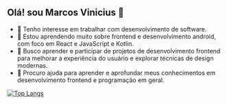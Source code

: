 ## Olá! sou Marcos Vinicius 👋

- 🔭 Tenho interesse em trabalhar com desenvolvimento de software.
- 🌱 Estou aprendendo muito sobre frontend e desenvolvimento android, com foco em React e JavaScript e Kotlin.
- 👯 Busco aprender e participar de projetos de desenvolvimento frontend para melhorar a experiência do usuário e explorar técnicas de design modernas.
- 🤔 Procuro ajuda para aprender e aprofundar meus conhecimentos em desenvolvimento frontend e programação em geral.

[![Top Langs](https://github-readme-stats.vercel.app/api/top-langs/?username=MvLeronn)](https://github.com/anuraghazra/github-readme-stats)
